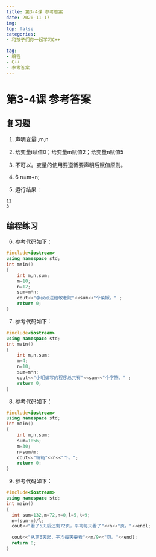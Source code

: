 ```yaml
---
title: 第3-4课 参考答案
date: 2020-11-17
img: 
top: false
categories:
- 和孩子们你一起学习C++

tag: 
- 编程
- C++
- 参考答案
---
```

# 第3-4课 参考答案
## 复习题
1. 声明变量i,m,n

2. 给变量i赋值0；给变量m赋值2；给变量n赋值5

3. 不可以。变量的使用要遵循要声明后赋值原则。

4. 6    n=m+n;

5. 运行结果：
```
12
3
```

## 编程练习
6.	参考代码如下：
```cpp
#include<iostream>
using namespace std;
int main()
{
	int m,n,sum;
	m=10;
	n=12;
	sum=m*n;
	cout<<"李叔叔送给敬老院"<<sum<<"个菜椒。" ; 
	return 0;
}
```
7.	参考代码如下：
```cpp
#include<iostream>
using namespace std;
int main()
{
	int m,n,sum;
	m=4;
	n=10;
	sum=m*n;
	cout<<"小明编写的程序总共有"<<sum<<"个字符。" ; 
	return 0;
}
```

8.	参考代码如下：
```cpp
#include<iostream>
using namespace std;
int main()
{
	int m,n,sum;
	sum=1056; 
	m=30;
	n=sum/m;
	cout<<"每箱"<<n<<"个。";
	return 0;
}
```
9.	参考代码如下：
```cpp
#include<iostream>
using namespace std;
int main()
{
  int sum=132,m=72,n=0,l=5,k=9;
  n=(sum-m)/l;
  cout<<"看了5天后还剩72页，平均每天看了"<<n<<"页。"<<endl;
  
  cout<<"从第6天起，平均每天要看"<<m/9<<"页。"<<endl;  
  return 0;
}
```
